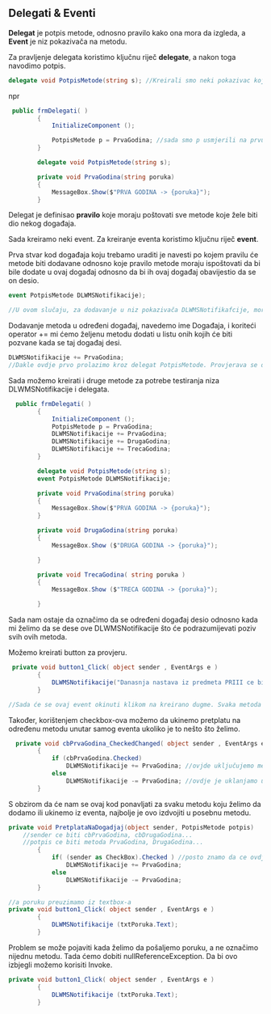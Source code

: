 ## Delegati & Eventi

**Delegat** je potpis metode, odnosno pravilo kako ona mora da izgleda, a **Event** je niz pokazivača na metodu. 

Za pravljenje delegata koristimo ključnu riječ **delegate**, a nakon toga navodimo potpis. 

```c#
delegate void PotpisMetode(string s); //Kreirali smo neki pokazivac koji se zove PotpisMetode koji može pokazivati na bilo koju metodu koja ne vraća ništa i prihvata neku string poruku. 
```

npr

```c#
 public frmDelegati( )
        {
            InitializeComponent ();

            PotpisMetode p = PrvaGodina; //sada smo p usmjerili na prvu godinnu
        }

        delegate void PotpisMetode(string s);

        private void PrvaGodina(string poruka)
        {
            MessageBox.Show($"PRVA GODINA -> {poruka}");
        }
```

Delegat je definisao **pravilo** koje moraju poštovati sve metode koje žele biti dio nekog događaja. 

Sada kreiramo neki event. Za kreiranje eventa koristimo ključnu riječ **event**. 

Prva stvar kod događaja koju trebamo uraditi je navesti po kojem pravilu će metode biti dodavane odnosno koje pravilo metode moraju ispoštovati da bi bile dodate u ovaj događaj odnosno da bi ih ovaj događaj obavijestio da se on desio. 

```c#
event PotpisMetode DLWMSNotifikacije);

//U ovom slučaju, za dodavanje u niz pokazivača DLWMSNotifikafcije, mora poštovati pravilo koje se zove potpis metode. Također, svaka metoda koja želi biti niza DLWMSNotifikacije mora odgovarati pravilu PotpisMetode. 

```

Dodavanje metoda u određeni događaj, navedemo ime Događaja, i koriteći operator += mi ćemo željenu metodu dodati u listu onih kojih će biti pozvane kada se taj događaj desi.

```c#
DLWMSNotifikacije += PrvaGodina;
//Dakle ovdje prvo prolazimo kroz delegat PotpisMetode. Provjerava se da li je metoda PrvaGodina tipa void i prihvata string, ukoliko da dodaje se u niz DLWMSNotifikacije. 
```

Sada možemo kreirati i druge metode za potrebe testiranja niza DLWMSNotifikacije i delegata. 

```c#
  public frmDelegati( )
        {
            InitializeComponent ();
            PotpisMetode p = PrvaGodina;
            DLWMSNotifikacije += PrvaGodina;
            DLWMSNotifikacije += DrugaGodina;
            DLWMSNotifikacije += TrecaGodina;
        }

        delegate void PotpisMetode(string s);
        event PotpisMetode DLWMSNotifikacije;

        private void PrvaGodina(string poruka)
        {
            MessageBox.Show($"PRVA GODINA -> {poruka}");
        }

        private void DrugaGodina(string poruka)
        {
            MessageBox.Show ($"DRUGA GODINA -> {poruka}");

        }

        private void TrecaGodina( string poruka )
        {
            MessageBox.Show ($"TRECA GODINA -> {poruka}");

        }
```

Sada nam ostaje da označimo da se određeni događaj desio odnosno kada mi želimo da se dese ove DLWMSNotifikacije što će podrazumijevati poziv svih ovih metoda. 

Možemo kreirati button za provjeru. 

```c#
 private void button1_Click( object sender , EventArgs e )
        {
            DLWMSNotifikacije("Danasnja nastava iz predmeta PRIII ce biti odgodjena...");
        }

//Sada će se ovaj event okinuti klikom na kreirano dugme. Svaka metoda zahtjeva neki string, pa smo svakoj od metoda poslali navedeni string.
```

Također, korištenjem checkbox-ova možemo da ukinemo pretplatu na određenu metodu unutar samog eventa ukoliko je to nešto što želimo. 

```c#
  private void cbPrvaGodina_CheckedChanged( object sender , EventArgs e )
        {
            if (cbPrvaGodina.Checked)
                DLWMSNotifikacije += PrvaGodina; //ovjde uključujemo metodu ukoliko je checkbox označen
            else 
                DLWMSNotifikacije -= PrvaGodina; //ovdje je uklanjamo ukoliko checkbox nije označen
        }
```

S obzirom da će nam se ovaj kod ponavljati za svaku metodu koju želimo da dodamo ili ukinemo iz eventa, najbolje je ovo izdvojiti u posebnu metodu. 

```c#
private void PretplataNaDogadjaj(object sender, PotpisMetode potpis)
    //sender ce biti cbPrvaGodina, cbDrugaGodina...
    //potpis ce biti metoda PrvaGodina, DrugaGodina...
        {
            if( (sender as CheckBox).Checked ) //posto znamo da ce ovdje sender biti checkbox, mozemo ga posmatrati kao takvog tako da imamo pristup Checked()
                DLWMSNotifikacije += PrvaGodina;
            else
                DLWMSNotifikacije -= PrvaGodina;
        }

//a poruku preuzimamo iz textbox-a
private void button1_Click( object sender , EventArgs e )
        {
            DLWMSNotifikacije (txtPoruka.Text);
        }
```

Problem se može pojaviti kada želimo da pošaljemo poruku, a ne označimo nijednu metodu. Tada ćemo dobiti nullReferenceException. Da bi ovo izbjegli možemo korisiti Invoke. 

```c#
private void button1_Click( object sender , EventArgs e )
        {
            DLWMSNotifikacije (txtPoruka.Text);
        }
```

